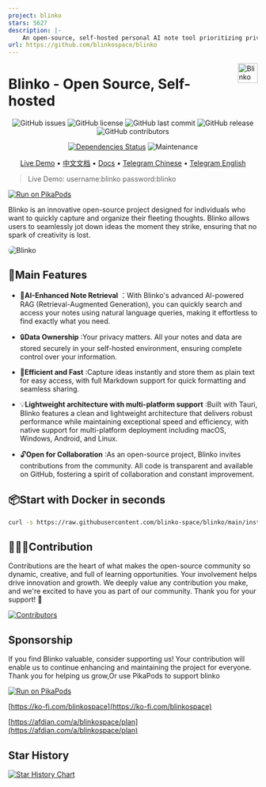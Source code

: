 ```yaml
---
project: blinko
stars: 5627
description: |-
    An open-source, self-hosted personal AI note tool prioritizing privacy, built using TypeScript .
url: https://github.com/blinkospace/blinko
---
```



<img align='right' height='40px' src="./public/logo.svg" alt="Blinko" />

# Blinko - Open Source, Self-hosted

<div align="center">

<!-- ![GitHub forks](https://img.shields.io/github/forks/blinko-space/blinko?style=social) -->
![GitHub issues](https://img.shields.io/github/issues/blinko-space/blinko)
![GitHub license](https://img.shields.io/github/license/blinko-space/blinko)
![GitHub last commit](https://img.shields.io/github/last-commit/blinko-space/blinko)
![GitHub release](https://img.shields.io/github/v/release/blinko-space/blinko)
![GitHub contributors](https://img.shields.io/github/contributors/blinko-space/blinko)
<!-- ![Downloads](https://img.shields.io/github/downloads/blinko-space/blinko/total) -->

[![Dependencies Status](https://img.shields.io/badge/dependencies-up%20to%20date-brightgreen.svg)](https://github.com/denser-org/denser-retriever/pulls?utf8=%E2%9C%93&q=is%3Apr%20author%3Aapp%2Fdependabot)
![Maintenance](https://img.shields.io/badge/Maintained-Actively-green)

</div>

<div align="center">

[Live Demo](https://demo.blinko.space) •
[中文文档](README.zh-CN.md) •
[Docs](https://docs.blinko.space/introduction) •
[Telegram Chinese](https://t.me/blinkoChinese) •
[Telegram English](https://t.me/blinkoEnglish)
</div>


> Live Demo: username:blinko password:blinko

[![Run on PikaPods](https://www.pikapods.com/static/run-button.svg)](https://www.pikapods.com/pods?run=blinko)

Blinko is an innovative open-source project designed for individuals who want to quickly capture and organize their fleeting thoughts. Blinko allows users to seamlessly jot down ideas the moment they strike, ensuring that no spark of creativity is lost.

<img style="border-radius:20px" src="./app/public/home.webp" alt="Blinko" />

## 🚀Main Features
- 🤖**AI-Enhanced Note Retrieval** ：With Blinko's advanced AI-powered RAG (Retrieval-Augmented Generation), you can quickly search and access your notes using natural language queries, making it effortless to find exactly what you need.

- 🔒**Data Ownership** :Your privacy matters. All your notes and data are stored securely in your self-hosted environment, ensuring complete control over your information.

- 🚀**Efficient and Fast** :Capture ideas instantly and store them as plain text for easy access, with full Markdown support for quick formatting and seamless sharing.

- 💡**Lightweight architecture with multi-platform support** :Built with Tauri, Blinko features a clean and lightweight architecture that delivers robust performance while maintaining exceptional speed and efficiency, with native support for multi-platform deployment including macOS, Windows, Android, and Linux.

- 🔓**Open for Collaboration** :As an open-source project, Blinko invites contributions from the community. All code is transparent and available on GitHub, fostering a spirit of collaboration and constant improvement.

## 📦Start with Docker in seconds

```bash
curl -s https://raw.githubusercontent.com/blinko-space/blinko/main/install.sh | bash
```

## 👨🏼‍💻Contribution
Contributions are the heart of what makes the open-source community so dynamic, creative, and full of learning opportunities. Your involvement helps drive innovation and growth. We deeply value any contribution you make, and we're excited to have you as part of our community. Thank you for your support! 🙌

[![Contributors](https://contrib.rocks/image?repo=blinko-space/blinko)]([...](https://github.com/blinko-space/blinko/graphs/contributors))

## Sponsorship
If you find Blinko valuable, consider supporting us! Your contribution will enable us to continue enhancing and maintaining the project for everyone. Thank you for helping us grow,Or use PikaPods to support blinko

[![Run on PikaPods](https://www.pikapods.com/static/run-button.svg)](https://www.pikapods.com/pods?run=blinko)

[https://ko-fi.com/blinkospace](https://ko-fi.com/blinkospace)

[https://afdian.com/a/blinkospace/plan](https://afdian.com/a/blinkospace/plan)

## Star History

[![Star History Chart](https://api.star-history.com/svg?repos=blinko-space/blinko&type=Date)](https://star-history.com/#blinko-space/blinko&Date)




